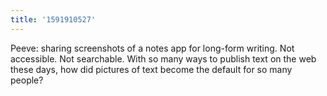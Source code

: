 ```yaml
---
title: '1591910527'
---
```

Peeve: sharing screenshots of a notes app for long-form writing. Not accessible. Not searchable. With so many ways to publish text on the web these days, how did pictures of text become the default for so many people?
